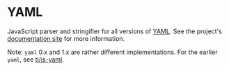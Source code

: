 # YAML

JavaScript parser and stringifier for all versions of [YAML](http://yaml.org/). See the project's [documentation site](https://eemeli.org/yaml/) for more information.

Note: `yaml` 0.x and 1.x are rather different implementations. For the earlier `yaml`, see [tj/js-yaml](https://github.com/tj/js-yaml).
